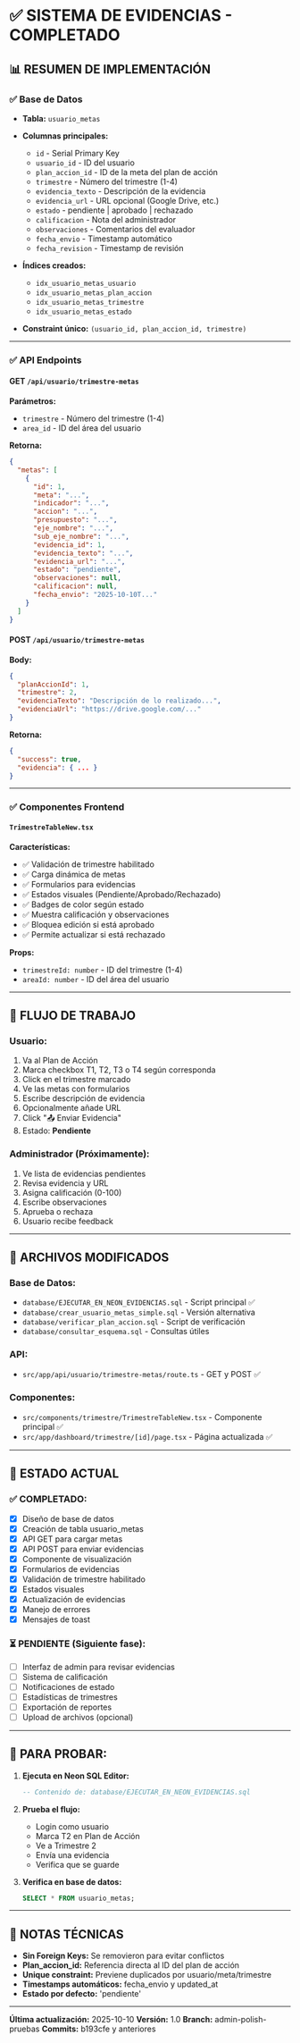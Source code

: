 # ✅ SISTEMA DE EVIDENCIAS - COMPLETADO

## 📊 RESUMEN DE IMPLEMENTACIÓN

### ✅ **Base de Datos**
- **Tabla:** `usuario_metas`
- **Columnas principales:**
  - `id` - Serial Primary Key
  - `usuario_id` - ID del usuario
  - `plan_accion_id` - ID de la meta del plan de acción
  - `trimestre` - Número del trimestre (1-4)
  - `evidencia_texto` - Descripción de la evidencia
  - `evidencia_url` - URL opcional (Google Drive, etc.)
  - `estado` - pendiente | aprobado | rechazado
  - `calificacion` - Nota del administrador
  - `observaciones` - Comentarios del evaluador
  - `fecha_envio` - Timestamp automático
  - `fecha_revision` - Timestamp de revisión

- **Índices creados:**
  - `idx_usuario_metas_usuario`
  - `idx_usuario_metas_plan_accion`
  - `idx_usuario_metas_trimestre`
  - `idx_usuario_metas_estado`

- **Constraint único:** `(usuario_id, plan_accion_id, trimestre)`

---

### ✅ **API Endpoints**

#### GET `/api/usuario/trimestre-metas`
**Parámetros:**
- `trimestre` - Número del trimestre (1-4)
- `area_id` - ID del área del usuario

**Retorna:**
```json
{
  "metas": [
    {
      "id": 1,
      "meta": "...",
      "indicador": "...",
      "accion": "...",
      "presupuesto": "...",
      "eje_nombre": "...",
      "sub_eje_nombre": "...",
      "evidencia_id": 1,
      "evidencia_texto": "...",
      "evidencia_url": "...",
      "estado": "pendiente",
      "observaciones": null,
      "calificacion": null,
      "fecha_envio": "2025-10-10T..."
    }
  ]
}
```

#### POST `/api/usuario/trimestre-metas`
**Body:**
```json
{
  "planAccionId": 1,
  "trimestre": 2,
  "evidenciaTexto": "Descripción de lo realizado...",
  "evidenciaUrl": "https://drive.google.com/..."
}
```

**Retorna:**
```json
{
  "success": true,
  "evidencia": { ... }
}
```

---

### ✅ **Componentes Frontend**

#### `TrimestreTableNew.tsx`
**Características:**
- ✅ Validación de trimestre habilitado
- ✅ Carga dinámica de metas
- ✅ Formularios para evidencias
- ✅ Estados visuales (Pendiente/Aprobado/Rechazado)
- ✅ Badges de color según estado
- ✅ Muestra calificación y observaciones
- ✅ Bloquea edición si está aprobado
- ✅ Permite actualizar si está rechazado

**Props:**
- `trimestreId: number` - ID del trimestre (1-4)
- `areaId: number` - ID del área del usuario

---

## 🔄 FLUJO DE TRABAJO

### **Usuario:**
1. Va al Plan de Acción
2. Marca checkbox T1, T2, T3 o T4 según corresponda
3. Click en el trimestre marcado
4. Ve las metas con formularios
5. Escribe descripción de evidencia
6. Opcionalmente añade URL
7. Click "📤 Enviar Evidencia"
8. Estado: **Pendiente**

### **Administrador (Próximamente):**
1. Ve lista de evidencias pendientes
2. Revisa evidencia y URL
3. Asigna calificación (0-100)
4. Escribe observaciones
5. Aprueba o rechaza
6. Usuario recibe feedback

---

## 📁 ARCHIVOS MODIFICADOS

### **Base de Datos:**
- `database/EJECUTAR_EN_NEON_EVIDENCIAS.sql` - Script principal ✅
- `database/crear_usuario_metas_simple.sql` - Versión alternativa
- `database/verificar_plan_accion.sql` - Script de verificación
- `database/consultar_esquema.sql` - Consultas útiles

### **API:**
- `src/app/api/usuario/trimestre-metas/route.ts` - GET y POST ✅

### **Componentes:**
- `src/components/trimestre/TrimestreTableNew.tsx` - Componente principal ✅
- `src/app/dashboard/trimestre/[id]/page.tsx` - Página actualizada ✅

---

## 🎯 ESTADO ACTUAL

### ✅ **COMPLETADO:**
- [x] Diseño de base de datos
- [x] Creación de tabla usuario_metas
- [x] API GET para cargar metas
- [x] API POST para enviar evidencias
- [x] Componente de visualización
- [x] Formularios de evidencias
- [x] Validación de trimestre habilitado
- [x] Estados visuales
- [x] Actualización de evidencias
- [x] Manejo de errores
- [x] Mensajes de toast

### ⏳ **PENDIENTE (Siguiente fase):**
- [ ] Interfaz de admin para revisar evidencias
- [ ] Sistema de calificación
- [ ] Notificaciones de estado
- [ ] Estadísticas de trimestres
- [ ] Exportación de reportes
- [ ] Upload de archivos (opcional)

---

## 🚀 PARA PROBAR:

1. **Ejecuta en Neon SQL Editor:**
   ```sql
   -- Contenido de: database/EJECUTAR_EN_NEON_EVIDENCIAS.sql
   ```

2. **Prueba el flujo:**
   - Login como usuario
   - Marca T2 en Plan de Acción
   - Ve a Trimestre 2
   - Envía una evidencia
   - Verifica que se guarde

3. **Verifica en base de datos:**
   ```sql
   SELECT * FROM usuario_metas;
   ```

---

## 📝 NOTAS TÉCNICAS

- **Sin Foreign Keys:** Se removieron para evitar conflictos
- **Plan_accion_id:** Referencia directa al ID del plan de acción
- **Unique constraint:** Previene duplicados por usuario/meta/trimestre
- **Timestamps automáticos:** fecha_envio y updated_at
- **Estado por defecto:** 'pendiente'

---

**Última actualización:** 2025-10-10
**Versión:** 1.0
**Branch:** admin-polish-pruebas
**Commits:** b193cfe y anteriores
